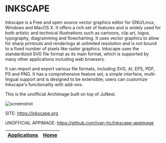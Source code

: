 # INKSCAPE

 Inkscape is a Free and open source vector graphics editor for GNU/Linux, Windows and MacOS X. It offers a rich set of features and is widely used for both artistic and technical illustrations such as cartoons, clip art, logos, typography, diagramming and flowcharting. It uses vector graphics to allow for sharp printouts and renderings at unlimited resolution and is not bound to a fixed number of pixels like raster graphics. Inkscape uses the standardized SVG file format as its main format, which is supported by many other applications including web browsers.
 
 It can import and export various file formats, including SVG, AI, EPS, PDF, PS and PNG. It has a comprehensive feature set, a simple interface, multi-lingual support and is designed to be extensible; users can customize Inkscape's functionality with add-ons.

 This is the unofficial Archimage built on top of JuNest.
 
 ![screenshot](https://media.inkscape.org/media/resources/file/Inkscape_SS_01.png)
 
 SITE: https://inkscape.org

 UNOFFICIAL APPIMAGE: https://github.com/ivan-hc/Inkscape-appimage

 | [Applications](https://portable-linux-apps.github.io/apps.html) | [Home](https://portable-linux-apps.github.io)
 | --- | --- |
